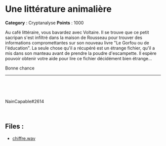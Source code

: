 # Une littérature animalière

**Category** : Cryptanalyse
**Points** : 1000

Au café littéraire, vous bavardez avec Voltaire.
Il se trouve que ce petit sacripan s'est infiltré dans la maison de Rousseau pour trouver des informations compromettantes sur son nouveau livre "Le Gorfou ou de l'éducation".
La seule chose qu'il a récupéré est un étrange fichier, qu'il a mis dans son manteau avant de prendre la poudre d'escampette.
Il espère pouvoir obtenir votre aide pour lire ce fichier décidément bien étrange...

Bonne chance
***
<p class="space">&nbsp;</p>
<p class="space">&nbsp;</p>

<div class="author">NainCapable#2614</div>
<p class="space">&nbsp;</p>

## Files : 
 - [chiffre.wav](./chiffre.wav)


